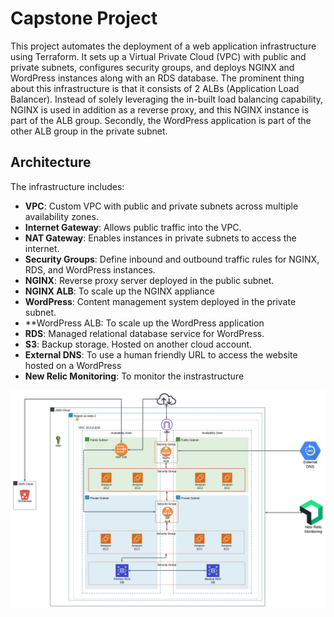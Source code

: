 # Capstone Project

This project automates the deployment of a web application infrastructure using Terraform. It sets up a Virtual Private Cloud (VPC) with public and private subnets, configures security groups, and deploys NGINX and WordPress instances along with an RDS database. The prominent thing about this infrastructure is that it consists of 2 ALBs (Application Load Balancer). Instead of solely leveraging the in-built load balancing capability, NGINX is used in addition as a reverse proxy, and this NGINX instance is part of the ALB group. Secondly, the WordPress application is part of the other ALB group in the private subnet.

## Architecture

The infrastructure includes:

- **VPC**: Custom VPC with public and private subnets across multiple availability zones.
- **Internet Gateway**: Allows public traffic into the VPC.
- **NAT Gateway**: Enables instances in private subnets to access the internet.
- **Security Groups**: Define inbound and outbound traffic rules for NGINX, RDS, and WordPress instances.
- **NGINX**: Reverse proxy server deployed in the public subnet.
- **NGINX ALB**: To scale up the NGINX appliance
- **WordPress**: Content management system deployed in the private subnet.
- **WordPress ALB: To scale up the WordPress application
- **RDS**: Managed relational database service for WordPress.
- **S3**: Backup storage. Hosted on another cloud account.
- **External DNS**: To use a human friendly URL to access the website hosted on a WordPress
- **New Relic Monitoring**: To monitor the instrastructure

![AWS Architecture](https://github.com/ameya662/capstone_project/blob/main/AWS.jpeg)

